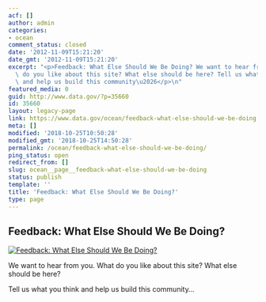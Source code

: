 ```yaml
---
acf: []
author: admin
categories:
- ocean
comment_status: closed
date: '2012-11-09T15:21:20'
date_gmt: '2012-11-09T15:21:20'
excerpt: "<p>Feedback: What Else Should We Be Doing? We want to hear from you. What\
  \ do you like about this site? What else should be here? Tell us what you think\
  \ and help us build this community\u2026</p>\n"
featured_media: 0
guid: http://www.data.gov/?p=35660
id: 35660
layout: legacy-page
link: https://www.data.gov/ocean/feedback-what-else-should-we-be-doing
meta: []
modified: '2018-10-25T10:50:28'
modified_gmt: '2018-10-25T14:50:28'
permalink: /ocean/feedback-what-else-should-we-be-doing/
ping_status: open
redirect_from: []
slug: ocean__page__feedback-what-else-should-we-be-doing
status: publish
template: ''
title: 'Feedback: What Else Should We Be Doing?'
type: page
---
```

Feedback: What Else Should We Be Doing?
---------------------------------------


[![Feedback: What Else Should We Be Doing?](https://s3.amazonaws.com/bsp-ocsit-prod-east-appdata/datagov/wordpress/2013/10/images/cmsp-home-right.png "Feedback: What Else Should We Be Doing?")](https://www.data.gov/contact "Ocean Feedback Form")


We want to hear from you. What do you like about this site? What else should be here?


Tell us what you think and help us build this community…


